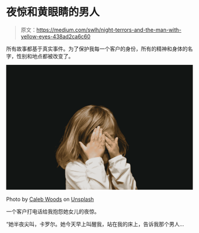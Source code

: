 # 夜惊和黄眼睛的男人

> 原文：<https://medium.com/swlh/night-terrors-and-the-man-with-yellow-eyes-438ad2ca6c60>

所有故事都基于真实事件。为了保护我每一个客户的身份，所有的精神和身体的名字，性别和地点都被改变了。

![](img/f45fa49f9a1f9050c64db9819ee5f76c.png)

Photo by [Caleb Woods](https://unsplash.com/@caleb_woods?utm_source=unsplash&utm_medium=referral&utm_content=creditCopyText) on [Unsplash](https://unsplash.com/search/photos/no-eyes?utm_source=unsplash&utm_medium=referral&utm_content=creditCopyText)

一个客户打电话给我抱怨她女儿的夜惊。

“她半夜尖叫，卡罗尔。她今天早上叫醒我，站在我的床上，告诉我那个男人…